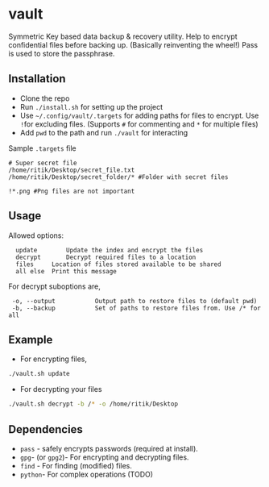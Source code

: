 # vault
Symmetric Key based data backup &amp; recovery utility. Help to encrypt confidential files before backing up. 
(Basically reinventing the wheel!)
Pass is used to store the passphrase.

## Installation
- Clone the repo
- Run `./install.sh` for setting up the project
- Use `~/.config/vault/.targets` for adding paths for files to encrypt. Use `!`for excluding files. 
  (Supports `#` for commenting and `*` for multiple files)
- Add `pwd` to the path and run `./vault` for interacting

Sample `.targets` file
```
# Super secret file
/home/ritik/Desktop/secret_file.txt
/home/ritik/Desktop/secret_folder/* #Folder with secret files

!*.png #Png files are not important
```
## Usage
Allowed options:
```
  update		Update the index and encrypt the files
  decrypt		Decrypt required files to a location
  files     Location of files stored available to be shared
  all else	Print this message
```

For decrypt suboptions are,
```
 -o, --output           Output path to restore files to (default pwd)
 -b, --backup           Set of paths to restore files from. Use /* for all
```

## Example
- For encrypting files,
```bash
./vault.sh update
```
- For decrypting your files
```bash
./vault.sh decrypt -b /* -o /home/ritik/Desktop
```

## Dependencies
- `pass` - safely encrypts passwords (required at install).
- `gpg`- (or `gpg2`)- For encrypting and decrypting files.
- `find` - For finding (modified) files.
- `python`- For complex operations (TODO)
